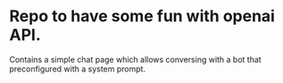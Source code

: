 # Repo to have some fun with openai API.

Contains a simple chat page which allows conversing with a bot that preconfigured with a system prompt.
